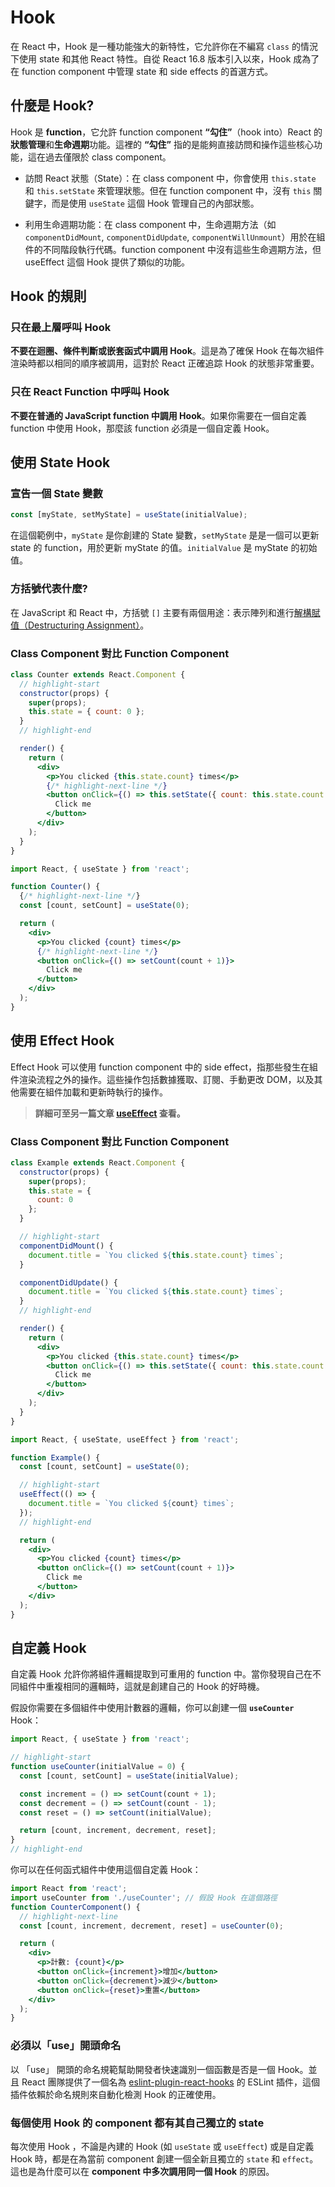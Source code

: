 ---
---

# Hook
在 React 中，Hook 是一種功能強大的新特性，它允許你在不編寫 `class` 的情況下使用 state 和其他 React 特性。自從 React 16.8 版本引入以來，Hook 成為了在 function component 中管理 state 和 side effects 的首選方式。

## 什麼是 Hook?
Hook 是 **function**，它允許 function component **“勾住”**（hook into）React 的**狀態管理**和**生命週期**功能。這裡的 **“勾住”** 指的是能夠直接訪問和操作這些核心功能，這在過去僅限於 class component。

- 訪問 React 狀態（State）：在 class component 中，你會使用 `this.state` 和 `this.setState` 來管理狀態。但在 function component 中，沒有 `this` 關鍵字，而是使用 `useState` 這個 Hook 管理自己的內部狀態。

- 利用生命週期功能：在 class component 中，生命週期方法（如 `componentDidMount`,   `componentDidUpdate`, `componentWillUnmount`）用於在組件的不同階段執行代碼。function component 中沒有這些生命週期方法，但 useEffect 這個 Hook 提供了類似的功能。

## Hook 的規則

### 只在最上層呼叫 Hook

**不要在迴圈、條件判斷或嵌套函式中調用 Hook**。這是為了確保 Hook 在每次組件渲染時都以相同的順序被調用，這對於 React 正確追踪 Hook 的狀態非常重要。

### 只在 React Function 中呼叫 Hook
**不要在普通的 JavaScript function 中調用 Hook**。如果你需要在一個自定義 function 中使用 Hook，那麼該 function 必須是一個自定義 Hook。

## 使用 State Hook

### 宣告一個 State 變數
```jsx
const [myState, setMyState] = useState(initialValue);
```
在這個範例中，`myState` 是你創建的 State 變數，`setMyState` 是是一個可以更新 state 的 function，用於更新 myState 的值。`initialValue` 是 myState 的初始值。


### 方括號代表什麼?
在 JavaScript 和 React 中，方括號 `[]` 主要有兩個用途：表示陣列和進行[解構賦值（Destructuring Assignment）](https://developer.mozilla.org/zh-TW/docs/Web/JavaScript/Reference/Operators/Destructuring_assignment#%E9%99%A3%E5%88%97%E8%A7%A3%E6%A7%8B)。


### Class Component 對比 Function Component
```jsx title="class component"
class Counter extends React.Component {
  // highlight-start
  constructor(props) {
    super(props);
    this.state = { count: 0 };
  }
  // highlight-end

  render() {
    return (
      <div>
        <p>You clicked {this.state.count} times</p>
        {/* highlight-next-line */}
        <button onClick={() => this.setState({ count: this.state.count + 1 })}>
          Click me
        </button>
      </div>
    );
  }
}
```
```jsx title="function component"
import React, { useState } from 'react';

function Counter() {
  {/* highlight-next-line */}
  const [count, setCount] = useState(0);

  return (
    <div>
      <p>You clicked {count} times</p>
      {/* highlight-next-line */}
      <button onClick={() => setCount(count + 1)}>
        Click me
      </button>
    </div>
  );
}
```

## 使用 Effect Hook

Effect Hook 可以使用 function component 中的 side effect，指那些發生在組件渲染流程之外的操作。這些操作包括數據獲取、訂閱、手動更改 DOM，以及其他需要在組件加載和更新時執行的操作。

> **詳細可至另一篇文章 [useEffect](./useEffect) 查看。**

### Class Component 對比 Function Component
```jsx title="class component"
class Example extends React.Component {
  constructor(props) {
    super(props);
    this.state = {
      count: 0
    };
  }

  // highlight-start
  componentDidMount() {
    document.title = `You clicked ${this.state.count} times`;
  }

  componentDidUpdate() {
    document.title = `You clicked ${this.state.count} times`;
  }
  // highlight-end

  render() {
    return (
      <div>
        <p>You clicked {this.state.count} times</p>
        <button onClick={() => this.setState({ count: this.state.count + 1 })}>
          Click me
        </button>
      </div>
    );
  }
}
```

```jsx title="function component"
import React, { useState, useEffect } from 'react';

function Example() {
  const [count, setCount] = useState(0);

  // highlight-start
  useEffect(() => {
    document.title = `You clicked ${count} times`;
  });
  // highlight-end

  return (
    <div>
      <p>You clicked {count} times</p>
      <button onClick={() => setCount(count + 1)}>
        Click me
      </button>
    </div>
  );
}
```

## 自定義 Hook
自定義 Hook 允許你將組件邏輯提取到可重用的 function 中。當你發現自己在不同組件中重複相同的邏輯時，這就是創建自己的 Hook 的好時機。

假設你需要在多個組件中使用計數器的邏輯，你可以創建一個 **`useCounter`** Hook：
```jsx
import React, { useState } from 'react';

// highlight-start
function useCounter(initialValue = 0) {
  const [count, setCount] = useState(initialValue);

  const increment = () => setCount(count + 1);
  const decrement = () => setCount(count - 1);
  const reset = () => setCount(initialValue);

  return [count, increment, decrement, reset];
}
// highlight-end
```
你可以在任何函式組件中使用這個自定義 Hook：
```jsx
import React from 'react';
import useCounter from './useCounter'; // 假設 Hook 在這個路徑
function CounterComponent() {
  // highlight-next-line
  const [count, increment, decrement, reset] = useCounter(0);

  return (
    <div>
      <p>計數: {count}</p>
      <button onClick={increment}>增加</button>
      <button onClick={decrement}>減少</button>
      <button onClick={reset}>重置</button>
    </div>
  );
}
```
### 必須以「use」開頭命名
以 「use」 開頭的命名規範幫助開發者快速識別一個函數是否是一個 Hook。並且 React 團隊提供了一個名為 [eslint-plugin-react-hooks](https://www.npmjs.com/package/eslint-plugin-react-hooks) 的 ESLint 插件，這個插件依賴於命名規則來自動化檢測 Hook 的正確使用。

### 每個使用 Hook 的 component 都有其自己獨立的 state
每次使用 Hook ，不論是內建的 Hook (如 `useState` 或 `useEffect`) 或是自定義 Hook 時，都是在為當前 component 創建一個全新且獨立的 `state` 和 `effect`。
這也是為什麼可以在 **component 中多次調用同一個 Hook** 的原因。